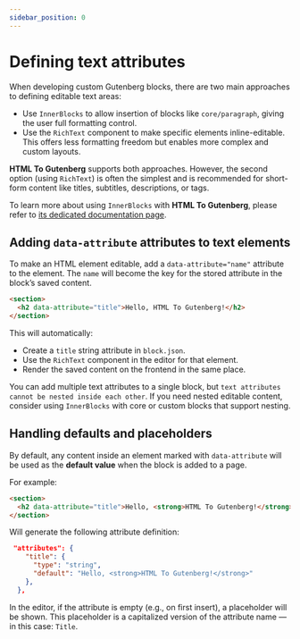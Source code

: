 ```yaml
---
sidebar_position: 0
---
```


# Defining text attributes

When developing custom Gutenberg blocks, there are two main approaches to defining editable text areas:

- Use `InnerBlocks` to allow insertion of blocks like `core/paragraph`, giving the user full formatting control.
- Use the `RichText` component to make specific elements inline-editable. This offers less formatting freedom but enables more complex and custom layouts.

**HTML To Gutenberg** supports both approaches. However, the second option (using `RichText`) is often the simplest and is recommended for short-form content like titles, subtitles, descriptions, or tags.

To learn more about using `InnerBlocks` with **HTML To Gutenberg**, please refer to [its dedicated documentation page](/usage/innerblocks.md).

## Adding `data-attribute` attributes to text elements

To make an HTML element editable, add a `data-attribute="name"` attribute to the element. The `name` will become the key for the stored attribute in the block’s saved content.

```html title="demo-block.html"
<section>
  <h2 data-attribute="title">Hello, HTML To Gutenberg!</h2>
</section>
```

This will automatically:

- Create a `title` string attribute in `block.json`.
- Use the `RichText` component in the editor for that element.
- Render the saved content on the frontend in the same place.

You can add multiple text attributes to a single block, but `text attributes cannot be nested inside each other`. If you need nested editable content, consider using `InnerBlocks` with core or custom blocks that support nesting.

## Handling defaults and placeholders

By default, any content inside an element marked with `data-attribute` will be used as the **default value** when the block is added to a page.

For example:

```html title="demo-block.html"
<section>
  <h2 data-attribute="title">Hello, <strong>HTML To Gutenberg!</strong></h2>
</section>
```

Will generate the following attribute definition:

```json title="block.json abstract"
 "attributes": {
    "title": {
      "type": "string",
      "default": "Hello, <strong>HTML To Gutenberg!</strong>"
    },
  },
```

In the editor, if the attribute is empty (e.g., on first insert), a placeholder will be shown. This placeholder is a capitalized version of the attribute name — in this case: `Title`.
